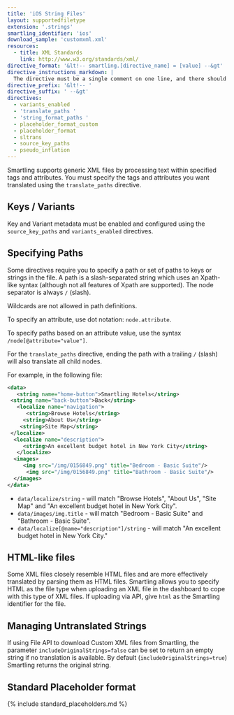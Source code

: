 ```yaml
---
title: 'iOS String Files'
layout: supportedfiletype
extension: '.strings'
smartling_identifier: 'ios'
download_sample: 'customxml.xml'
resources: 
  - title: XML Standards
    link: http://www.w3.org/standards/xml/
directive_format: '&lt!-- smartling.[directive_name] = [value] --&gt'
directive_instructions_markdown: |
  The directive must be a single comment on one line, and there should not be any inline trailing symbols after the directive.  Directives apply to all strings that follow them. Directives can be changed throughout the file.
directive_prefix: '&lt!-- '
directive_suffix: ' --&gt'
directives:
  - variants_enabled
  - 'translate_paths '
  - 'string_format_paths '
  - placeholder_format_custom
  - placeholder_format
  - sltrans
  - source_key_paths
  - pseudo_inflation
---
```


Smartling supports generic XML files by processing text within specified tags and attributes. You must specify the tags and attributes you want translated using the `translate_paths` directive.

## Keys / Variants

Key and Variant metadata must be enabled and configured using the `source_key_paths` and `variants_enabled` directives.

## Specifying Paths

Some directives require you to specify a path or set of paths to keys or strings in the file. A path is a slash-separated string which uses an Xpath-like syntax (although not all features of Xpath are supported). The node separator is always `/` (slash).

Wildcards are not allowed in path definitions.

To specify an attribute, use dot notation: `node.attribute`.

To specify paths based on an attribute value, use the syntax `/node[@attribute="value"]`.

For the `translate_paths` directive, ending the path with a trailing `/` (slash) will also translate all child nodes.

For example, in the following file:

~~~xml
<data>
   <string name="home-button">Smartling Hotels</string>
 <string name="back-button">Back</string>
   <localize name="navigation">
      <string>Browse Hotels</string>
     <string>About Us</string>
    <string>Site Map</string>
 </localize>
  <localize name="description">
     <string>An excellent budget hotel in New York City</string>
   </localize>
  <images>
     <img src="/img/0156849.png" title="Bedroom - Basic Suite"/>
      <img src="/img/0156849.png" title="Bathroom - Basic Suite"/>
  </images>
</data>
~~~

*   `data/localize/string` - will match "Browse Hotels", "About Us", "Site Map" and "An excellent budget hotel in New York City".
*   `data/images/img.title` - will match "Bedroom - Basic Suite" and "Bathroom - Basic Suite".
*   `data/localize[@name="description"]/string` - will match "An excellent budget hotel in New York City."

## HTML-like files

Some XML files closely resemble HTML files and are more effectively translated by parsing them as HTML files. Smartling allows you to specify HTML as the file type when uploading an XML file in the dashboard to cope with this type of XML files. If uploading via API, give `html` as the Smartling identifier for the file.

## Managing Untranslated Strings

If using File API to download Custom XML files from Smartling, the parameter `includeOriginalStrings=false` can be set to return an empty string if no translation is available. By default (`includeOriginalStrings=true`) Smartling returns the original string.

## Standard Placeholder format

{% include standard_placeholders.md %} 